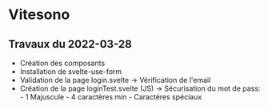 # Vitesono

## Travaux du 2022-03-28

- Création des composants
- Installation de svelte-use-form
- Validation de la page login.svelte
    -> Vérification de l'email
- Création de la page loginTest.svelte (JS)
    -> Sécurisation du mot de pass: 
            - 1 Majuscule
            - 4 caractères min
            - Caractères spéciaux
